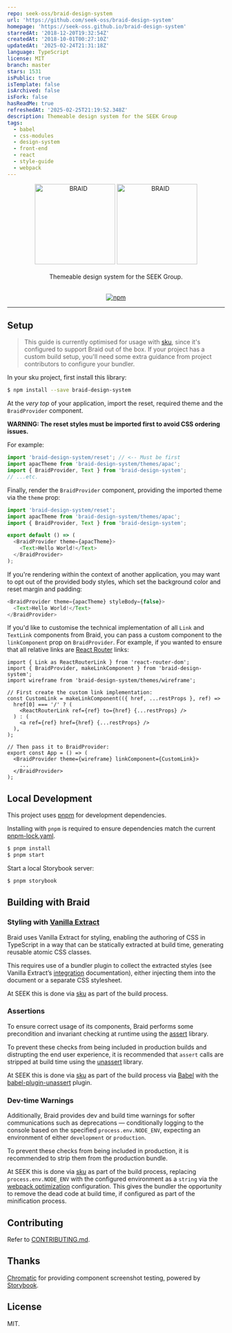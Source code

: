 ```yaml
---
repo: seek-oss/braid-design-system
url: 'https://github.com/seek-oss/braid-design-system'
homepage: 'https://seek-oss.github.io/braid-design-system'
starredAt: '2018-12-20T19:32:54Z'
createdAt: '2018-10-01T00:27:10Z'
updatedAt: '2025-02-24T21:31:18Z'
language: TypeScript
license: MIT
branch: master
stars: 1531
isPublic: true
isTemplate: false
isArchived: false
isFork: false
hasReadMe: true
refreshedAt: '2025-02-25T21:19:52.348Z'
description: Themeable design system for the SEEK Group
tags:
  - babel
  - css-modules
  - design-system
  - front-end
  - react
  - style-guide
  - webpack
---
```


<div align="center" >
  <img src="logo.png#gh-light-mode-only" alt="BRAID" title="BRAID" width="186px" />
  <img src="logo-inverted.png#gh-dark-mode-only" alt="BRAID" title="BRAID" width="186px" />
  <br/>
  <br/>
  Themeable design system for the SEEK Group.
  <br/>
  <br/>

[![npm](https://img.shields.io/npm/v/braid-design-system.svg?style=for-the-badge)](https://www.npmjs.com/package/braid-design-system)

  <hr />
</div>

## Setup

> This guide is currently optimised for usage with [sku], since it's configured to support Braid out of the box. If your project has a custom build setup, you'll need some extra guidance from project contributors to configure your bundler.

In your sku project, first install this library:

```bash
$ npm install --save braid-design-system
```

At the _very top_ of your application, import the reset, required theme and the `BraidProvider` component.

**WARNING: The reset styles must be imported first to avoid CSS ordering issues.**

For example:

```js
import 'braid-design-system/reset'; // <-- Must be first
import apacTheme from 'braid-design-system/themes/apac';
import { BraidProvider, Text } from 'braid-design-system';
// ...etc.
```

Finally, render the `BraidProvider` component, providing the imported theme via the `theme` prop:

```js
import 'braid-design-system/reset';
import apacTheme from 'braid-design-system/themes/apac';
import { BraidProvider, Text } from 'braid-design-system';

export default () => (
  <BraidProvider theme={apacTheme}>
    <Text>Hello World!</Text>
  </BraidProvider>
);
```

If you're rendering within the context of another application, you may want to opt out of the provided body styles, which set the background color and reset margin and padding:

```js
<BraidProvider theme={apacTheme} styleBody={false}>
  <Text>Hello World!</Text>
</BraidProvider>
```

If you'd like to customise the technical implementation of all `Link` and `TextLink` components from Braid, you can pass a custom component to the `linkComponent` prop on `BraidProvider`. For example, if you wanted to ensure that all relative links are [React Router](https://reacttraining.com/react-router/) links:

```tsx
import { Link as ReactRouterLink } from 'react-router-dom';
import { BraidProvider, makeLinkComponent } from 'braid-design-system';
import wireframe from 'braid-design-system/themes/wireframe';

// First create the custom link implementation:
const CustomLink = makeLinkComponent(({ href, ...restProps }, ref) =>
  href[0] === '/' ? (
    <ReactRouterLink ref={ref} to={href} {...restProps} />
  ) : (
    <a ref={ref} href={href} {...restProps} />
  ),
);

// Then pass it to BraidProvider:
export const App = () => (
  <BraidProvider theme={wireframe} linkComponent={CustomLink}>
    ...
  </BraidProvider>
);
```

## Local Development

This project uses [pnpm](https://pnpm.io/) for development dependencies.

Installing with `pnpm` is required to ensure dependencies match the current [pnpm-lock.yaml](./pnpm-lock.yaml).

```bash
$ pnpm install
$ pnpm start
```

Start a local Storybook server:

```bash
$ pnpm storybook
```

## Building with Braid

### Styling with [Vanilla Extract]

Braid uses Vanilla Extract for styling, enabling the authoring of CSS in TypeScript in a way that can be statically extracted at build time, generating reusable atomic CSS classes.

This requires use of a bundler plugin to collect the extracted styles (see Vanilla Extract&rsquo;s [integration] documentation), either injecting them into the document or a separate CSS stylesheet.

At SEEK this is done via [sku] as part of the build process.

[Vanilla Extract]: https://vanilla-extract.style/
[integration]: https://vanilla-extract.style/documentation/getting-started

### Assertions

To ensure correct usage of its components, Braid performs some precondition and invariant checking at runtime using the [assert] library.

To prevent these checks from being included in production builds and distrupting the end user experience, it is recommended that `assert` calls are stripped at build time using the [unassert](https://www.npmjs.com/package/unassert) library.

At SEEK this is done via [sku] as part of the build process via [Babel] with the [babel-plugin-unassert] plugin.

[assert]: https://www.npmjs.com/package/assert
[unassert]: https://www.npmjs.com/package/unassert
[Babel]: https://babeljs.io/
[babel-plugin-unassert]: https://github.com/unassert-js/babel-plugin-unassert

### Dev-time Warnings

Additionally, Braid provides dev and build time warnings for softer communications such as deprecations — conditionally logging to the console based on the specified `process.env.NODE_ENV`, expecting an environment of either `development` or `production`.

To prevent these checks from being included in production, it is recommended to strip them from the production bundle.

At SEEK this is done via [sku] as part of the build process, replacing `process.env.NODE_ENV` with the configured environment as a `string` via the [webpack optimization] configuration.
This gives the bundler the opportunity to remove the dead code at build time, if configured as part of the minification process.

[webpack optimization]: https://webpack.js.org/configuration/optimization/#optimizationnodeenv

## Contributing

Refer to [CONTRIBUTING.md](./CONTRIBUTING.md).

## Thanks

[Chromatic](https://www.chromaticqa.com) for providing component screenshot testing, powered by [Storybook](https://storybook.js.org/).

## License

MIT.

[sku]: https://github.com/seek-oss/sku
